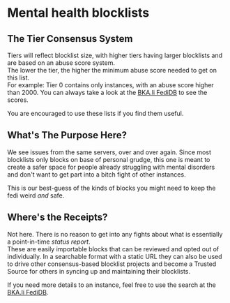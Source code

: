# Mental health blocklists

## The Tier Consensus System

Tiers will reflect blocklist size, with higher tiers having larger blocklists and are based on an abuse score system.  
The lower the tier, the higher the minimum abuse score needed to get on this list.  
For example: Tier 0 contains only instances, with an abuse score higher than 2000. You can always take a look at
the [BKA.li FediDB](https://l.bka.li/fedidb) to see the scores.

You are encouraged to use these lists if you find them useful.

## What's The Purpose Here?

We see issues from the same servers, over and over again. Since most blocklists only blocks on base of personal grudge,
this one is meant to create a safer space for people already struggling with mental disorders and don't want to get part
into a bitch fight of other instances.

This is our best-guess of the kinds of blocks you might need to keep the fedi weird *and* safe.  

## Where's the Receipts?

Not here. There is no reason to get into any fights about what is essentially a point-in-time *status report*.  
These are easily importable blocks that can be reviewed and opted out of individually. In a searchable format with a
static URL they can also be used to drive other consensus-based blocklist projects and become a Trusted Source for
others in syncing up and maintaining their blocklists.  

If you need more details to an instance, feel free to use the search at the [BKA.li FediDB](https://l.bka.li/fedidb).
